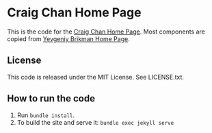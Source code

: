 # Craig Chan Home Page

This is the code for the [Craig Chan Home Page](craigchan.github.io). Most components are copied from [Yevgeniy Brikman Home Page](https://www.ybrikman.com).

## License

This code is released under the MIT License. See LICENSE.txt.

## How to run the code

1. Run ```bundle install```.
2. To build the site and serve it: ```bundle exec jekyll serve```